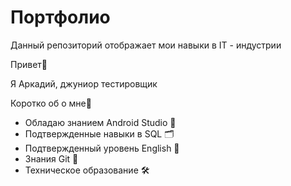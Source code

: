 # Портфолио
Данный репозиторий отображает мои навыки в IT - индустрии

Привет👋

Я Аркадий, джуниор тестировщик 

Коротко об о мне📝

 -	Обладаю знанием Android Studio 📱
 -	Подтвержденные навыки в SQL    🗂
 -	Подтвержденный уровень English 📖
 -	Знания Git                     🥢
 -	Техническое образование        🛠


